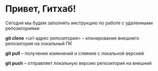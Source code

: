 # Привет, Гитхаб!
Сегодня мы будем заполнять инструкцию по работе с удаленными репозиториями

**git clone** <url-адрес репозитория> – клонирование внешнего репозитория на  локальный ПК

**git pull** – получение изменений и слияние с локальной версией

**git push** – отправляет локальную версию репозитория на внешний
